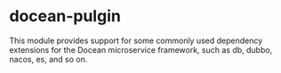 # docean-pulgin

This module provides support for some commonly used dependency extensions for the Docean microservice framework, such as db, dubbo, nacos, es, and so on.


